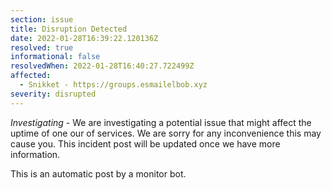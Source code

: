 ```yaml
---
section: issue
title: Disruption Detected
date: 2022-01-28T16:39:22.120136Z
resolved: true
informational: false
resolvedWhen: 2022-01-28T16:40:27.722499Z
affected:
  - Snikket - https://groups.esmailelbob.xyz
severity: disrupted
---
```

*Investigating* - We are investigating a potential issue that might affect the uptime of one our of services. We are sorry for any inconvenience this may cause you. This incident post will be updated once we have more information.

This is an automatic post by a monitor bot.
        